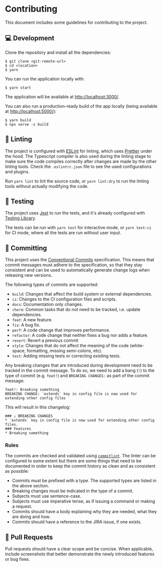 # Contributing

This document includes some guidelines for contributing to the project.

## 💻 Development

Clone the repository and install all the dependencies:

```
$ git clone <git-remote-url>
$ cd <location>
$ yarn
```

You can run the application locally with:

```
$ yarn start
```

The application will be available at [http://localhost:3000/](http://localhost:3000/).

You can also run a production-ready build of the app locally (being available at [http://localhost:5000/](http://localhost:5000/)):

```
$ yarn build
$ npx serve -s build
```

## 💅 Linting

The project is configured with [ESLint](https://eslint.org/) for linting, which uses [Prettier](https://prettier.io/) under the hood. The Typescript compiler is also used during the linting stage to make sure the code compiles correctly after changes are made by the other linting tools. Check the `.eslintrc.json` file to see the used configurations and plugins.

Run `yarn lint` to lint the source code, or `yarn lint:dry` to run the linting tools without actually modifying the code.

## 🐛 Testing

The project uses [Jest](https://jestjs.io/) to run the tests, and it's already configured with [Testing Library](https://testing-library.com/).

The tests can be run with `yarn test` for interactive mode, or `yarn test:ci` for CI mode, where all the tests are run without user input.

## 🚧 Committing

This project uses the [Conventional Commits](https://www.conventionalcommits.org/) specification. This means that commit messages must adhere to the specification, so that they stay consistent and can be used to automatically generate change logs when releasing new versions.

The following types of commits are supported:

- `build`: Changes that affect the build system or external dependencies.
- `ci`: Changes to the CI configuration files and scripts.
- `docs`: Documentation only changes.
- `chore`: Common tasks that do not need to be tracked, i.e. update dependencies.
- `feat`: A new feature.
- `fix`: A bug fix.
- `perf`: A code change that improves performance.
- `refactor`: A code change that neither fixes a bug nor adds a feature.
- `revert`: Revert a previous commit
- `style`: Changes that do not affect the meaning of the code (white-space, formatting, missing semi-colons, etc).
- `test`: Adding missing tests or correcting existing tests.

Any breaking changes that are introduced during development need to be tracked in the commit message. To do so, we need to add a bang (`!`) to the type of commit (e.g. `feat!`) and `BREAKING CHANGES:` as part of the commit message:
```
feat!: Breaking something
BREAKING CHANGE: `extends` key in config file is now used for extending other config files
```

This will result in this changelog:
```
### ⚠ BREAKING CHANGES
* `extends` key in config file is now used for extending other config files.
### Features
* Breaking something
```

### Rules

The commits are checked and validated using [`commitlint`](https://github.com/conventional-changelog/commitlint). The linter can be configured to some extent but there are some things that need to be documented in order to keep the commit history as clean and as consistent as possible:

- Commits must be prefixed with a type. The supported types are listed in the above section.
- Breaking changes must be indicated in the type of a commit.
- Subjects must use sentence-case.
- Subjects must use imperative tense, as if issuing a command or making a request.
- Commits should have a body explaining why they are needed, what they are doing and how.
- Commits should have a reference to the JIRA issue, if one exists.

## 🔀 Pull Requests

Pull requests should have a clear scope and be concise. When applicable, include screenshots that better demonstrate the newly introduced features or bug fixes.
